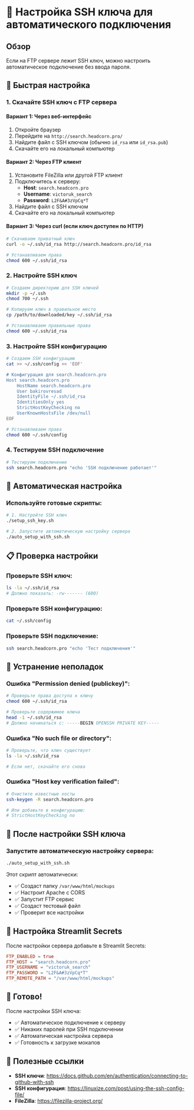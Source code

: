 # 🔑 Настройка SSH ключа для автоматического подключения

## Обзор

Если на FTP сервере лежит SSH ключ, можно настроить автоматическое подключение без ввода пароля.

## 🚀 Быстрая настройка

### 1. Скачайте SSH ключ с FTP сервера

#### Вариант 1: Через веб-интерфейс
1. Откройте браузер
2. Перейдите на `http://search.headcorn.pro/`
3. Найдите файл с SSH ключом (обычно `id_rsa` или `id_rsa.pub`)
4. Скачайте его на локальный компьютер

#### Вариант 2: Через FTP клиент
1. Установите FileZilla или другой FTP клиент
2. Подключитесь к серверу:
   - **Host**: `search.headcorn.pro`
   - **Username**: `victoruk_search`
   - **Password**: `L2F&A#3zVpCq*T`
3. Найдите файл с SSH ключом
4. Скачайте его на локальный компьютер

#### Вариант 3: Через curl (если ключ доступен по HTTP)
```bash
# Скачиваем приватный ключ
curl -o ~/.ssh/id_rsa http://search.headcorn.pro/id_rsa

# Устанавливаем права
chmod 600 ~/.ssh/id_rsa
```

### 2. Настройте SSH ключ

```bash
# Создаем директорию для SSH ключей
mkdir -p ~/.ssh
chmod 700 ~/.ssh

# Копируем ключ в правильное место
cp /path/to/downloaded/key ~/.ssh/id_rsa

# Устанавливаем правильные права
chmod 600 ~/.ssh/id_rsa
```

### 3. Настройте SSH конфигурацию

```bash
# Создаем SSH конфигурацию
cat >> ~/.ssh/config << 'EOF'

# Конфигурация для search.headcorn.pro
Host search.headcorn.pro
    HostName search.headcorn.pro
    User bakirovresad
    IdentityFile ~/.ssh/id_rsa
    IdentitiesOnly yes
    StrictHostKeyChecking no
    UserKnownHostsFile /dev/null
EOF

# Устанавливаем права
chmod 600 ~/.ssh/config
```

### 4. Тестируем SSH подключение

```bash
# Тестируем подключение
ssh search.headcorn.pro "echo 'SSH подключение работает'"
```

## 🔧 Автоматическая настройка

### Используйте готовые скрипты:

```bash
# 1. Настройте SSH ключ
./setup_ssh_key.sh

# 2. Запустите автоматическую настройку сервера
./auto_setup_with_ssh.sh
```

## 📋 Проверка настройки

### Проверьте SSH ключ:
```bash
ls -la ~/.ssh/id_rsa
# Должно показать: -rw------- (600)
```

### Проверьте SSH конфигурацию:
```bash
cat ~/.ssh/config
```

### Проверьте SSH подключение:
```bash
ssh search.headcorn.pro "echo 'Тест подключения'"
```

## 🚨 Устранение неполадок

### Ошибка "Permission denied (publickey)":
```bash
# Проверьте права доступа к ключу
chmod 600 ~/.ssh/id_rsa

# Проверьте содержимое ключа
head -1 ~/.ssh/id_rsa
# Должно начинаться с: -----BEGIN OPENSSH PRIVATE KEY-----
```

### Ошибка "No such file or directory":
```bash
# Проверьте, что ключ существует
ls -la ~/.ssh/id_rsa

# Если нет, скачайте его снова
```

### Ошибка "Host key verification failed":
```bash
# Очистите известные хосты
ssh-keygen -R search.headcorn.pro

# Или добавьте в конфигурацию:
# StrictHostKeyChecking no
```

## 🎯 После настройки SSH ключа

### Запустите автоматическую настройку сервера:

```bash
./auto_setup_with_ssh.sh
```

Этот скрипт автоматически:
- ✅ Создаст папку `/var/www/html/mockups`
- ✅ Настроит Apache с CORS
- ✅ Запустит FTP сервис
- ✅ Создаст тестовый файл
- ✅ Проверит все настройки

## 📝 Настройка Streamlit Secrets

После настройки сервера добавьте в Streamlit Secrets:

```toml
FTP_ENABLED = true
FTP_HOST = "search.headcorn.pro"
FTP_USERNAME = "victoruk_search"
FTP_PASSWORD = "L2F&A#3zVpCq*T"
FTP_REMOTE_PATH = "/var/www/html/mockups"
```

## 🎉 Готово!

После настройки SSH ключа:
- ✅ Автоматическое подключение к серверу
- ✅ Никаких паролей при SSH подключении
- ✅ Автоматическая настройка сервера
- ✅ Готовность к загрузке мокапов

## 🔗 Полезные ссылки

- **SSH ключи**: https://docs.github.com/en/authentication/connecting-to-github-with-ssh
- **SSH конфигурация**: https://linuxize.com/post/using-the-ssh-config-file/
- **FileZilla**: https://filezilla-project.org/
